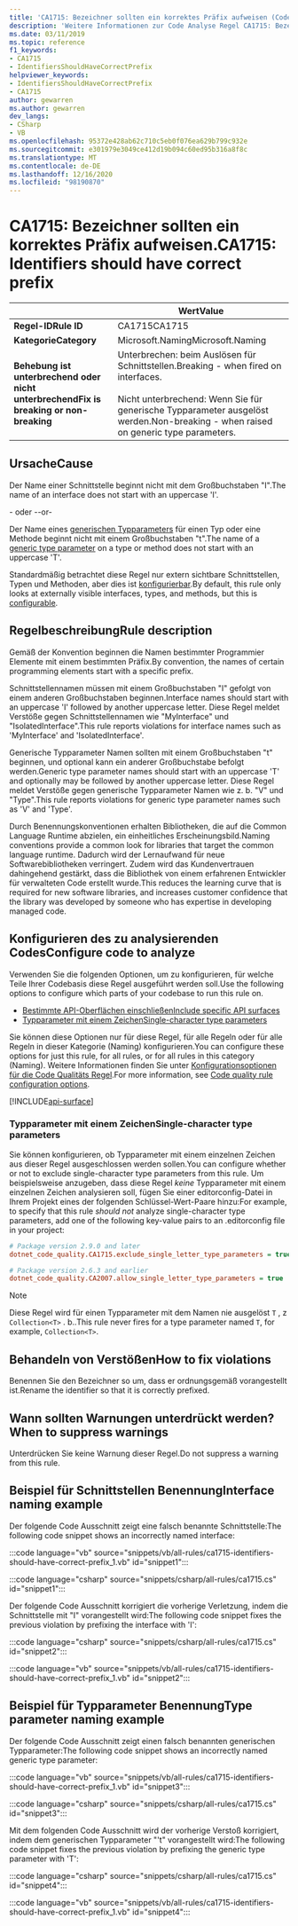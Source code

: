 ```yaml
---
title: 'CA1715: Bezeichner sollten ein korrektes Präfix aufweisen (Code Analyse)'
description: 'Weitere Informationen zur Code Analyse Regel CA1715: Bezeichner sollten ein korrektes Präfix aufweisen.'
ms.date: 03/11/2019
ms.topic: reference
f1_keywords:
- CA1715
- IdentifiersShouldHaveCorrectPrefix
helpviewer_keywords:
- IdentifiersShouldHaveCorrectPrefix
- CA1715
author: gewarren
ms.author: gewarren
dev_langs:
- CSharp
- VB
ms.openlocfilehash: 95372e428ab62c710c5eb0f076ea629b799c932e
ms.sourcegitcommit: e301979e3049ce412d19b094c60ed95b316a8f8c
ms.translationtype: MT
ms.contentlocale: de-DE
ms.lasthandoff: 12/16/2020
ms.locfileid: "98190870"
---
```

# <a name="ca1715-identifiers-should-have-correct-prefix"></a><span data-ttu-id="402eb-103">CA1715: Bezeichner sollten ein korrektes Präfix aufweisen.</span><span class="sxs-lookup"><span data-stu-id="402eb-103">CA1715: Identifiers should have correct prefix</span></span>

| | <span data-ttu-id="402eb-104">Wert</span><span class="sxs-lookup"><span data-stu-id="402eb-104">Value</span></span> |
|-|-|
| <span data-ttu-id="402eb-105">**Regel-ID**</span><span class="sxs-lookup"><span data-stu-id="402eb-105">**Rule ID**</span></span> |<span data-ttu-id="402eb-106">CA1715</span><span class="sxs-lookup"><span data-stu-id="402eb-106">CA1715</span></span>|
| <span data-ttu-id="402eb-107">**Kategorie**</span><span class="sxs-lookup"><span data-stu-id="402eb-107">**Category**</span></span> |<span data-ttu-id="402eb-108">Microsoft.Naming</span><span class="sxs-lookup"><span data-stu-id="402eb-108">Microsoft.Naming</span></span>|
| <span data-ttu-id="402eb-109">**Behebung ist unterbrechend oder nicht unterbrechend**</span><span class="sxs-lookup"><span data-stu-id="402eb-109">**Fix is breaking or non-breaking**</span></span> |<span data-ttu-id="402eb-110">Unterbrechen: beim Auslösen für Schnittstellen.</span><span class="sxs-lookup"><span data-stu-id="402eb-110">Breaking - when fired on interfaces.</span></span><br/><br/><span data-ttu-id="402eb-111">Nicht unterbrechend: Wenn Sie für generische Typparameter ausgelöst werden.</span><span class="sxs-lookup"><span data-stu-id="402eb-111">Non-breaking - when raised on generic type parameters.</span></span>|

## <a name="cause"></a><span data-ttu-id="402eb-112">Ursache</span><span class="sxs-lookup"><span data-stu-id="402eb-112">Cause</span></span>

<span data-ttu-id="402eb-113">Der Name einer Schnittstelle beginnt nicht mit dem Großbuchstaben "I".</span><span class="sxs-lookup"><span data-stu-id="402eb-113">The name of an interface does not start with an uppercase 'I'.</span></span>

<span data-ttu-id="402eb-114">- oder -</span><span class="sxs-lookup"><span data-stu-id="402eb-114">-or-</span></span>

<span data-ttu-id="402eb-115">Der Name eines [generischen Typparameters](../../../csharp/programming-guide/generics/generic-type-parameters.md) für einen Typ oder eine Methode beginnt nicht mit einem Großbuchstaben "t".</span><span class="sxs-lookup"><span data-stu-id="402eb-115">The name of a [generic type parameter](../../../csharp/programming-guide/generics/generic-type-parameters.md) on a type or method does not start with an uppercase 'T'.</span></span>

<span data-ttu-id="402eb-116">Standardmäßig betrachtet diese Regel nur extern sichtbare Schnittstellen, Typen und Methoden, aber dies ist [konfigurierbar](#configure-code-to-analyze).</span><span class="sxs-lookup"><span data-stu-id="402eb-116">By default, this rule only looks at externally visible interfaces, types, and methods, but this is [configurable](#configure-code-to-analyze).</span></span>

## <a name="rule-description"></a><span data-ttu-id="402eb-117">Regelbeschreibung</span><span class="sxs-lookup"><span data-stu-id="402eb-117">Rule description</span></span>

<span data-ttu-id="402eb-118">Gemäß der Konvention beginnen die Namen bestimmter Programmier Elemente mit einem bestimmten Präfix.</span><span class="sxs-lookup"><span data-stu-id="402eb-118">By convention, the names of certain programming elements start with a specific prefix.</span></span>

<span data-ttu-id="402eb-119">Schnittstellennamen müssen mit einem Großbuchstaben "I" gefolgt von einem anderen Großbuchstaben beginnen.</span><span class="sxs-lookup"><span data-stu-id="402eb-119">Interface names should start with an uppercase 'I' followed by another uppercase letter.</span></span> <span data-ttu-id="402eb-120">Diese Regel meldet Verstöße gegen Schnittstellennamen wie "MyInterface" und "IsolatedInterface".</span><span class="sxs-lookup"><span data-stu-id="402eb-120">This rule reports violations for interface names such as 'MyInterface' and 'IsolatedInterface'.</span></span>

<span data-ttu-id="402eb-121">Generische Typparameter Namen sollten mit einem Großbuchstaben "t" beginnen, und optional kann ein anderer Großbuchstabe befolgt werden.</span><span class="sxs-lookup"><span data-stu-id="402eb-121">Generic type parameter names should start with an uppercase 'T' and optionally may be followed by another uppercase letter.</span></span> <span data-ttu-id="402eb-122">Diese Regel meldet Verstöße gegen generische Typparameter Namen wie z. b. "V" und "Type".</span><span class="sxs-lookup"><span data-stu-id="402eb-122">This rule reports violations for generic type parameter names such as 'V' and 'Type'.</span></span>

<span data-ttu-id="402eb-123">Durch Benennungskonventionen erhalten Bibliotheken, die auf die Common Language Runtime abzielen, ein einheitliches Erscheinungsbild.</span><span class="sxs-lookup"><span data-stu-id="402eb-123">Naming conventions provide a common look for libraries that target the common language runtime.</span></span> <span data-ttu-id="402eb-124">Dadurch wird der Lernaufwand für neue Softwarebibliotheken verringert. Zudem wird das Kundenvertrauen dahingehend gestärkt, dass die Bibliothek von einem erfahrenen Entwickler für verwalteten Code erstellt wurde.</span><span class="sxs-lookup"><span data-stu-id="402eb-124">This reduces the learning curve that is required for new software libraries, and increases customer confidence that the library was developed by someone who has expertise in developing managed code.</span></span>

## <a name="configure-code-to-analyze"></a><span data-ttu-id="402eb-125">Konfigurieren des zu analysierenden Codes</span><span class="sxs-lookup"><span data-stu-id="402eb-125">Configure code to analyze</span></span>

<span data-ttu-id="402eb-126">Verwenden Sie die folgenden Optionen, um zu konfigurieren, für welche Teile Ihrer Codebasis diese Regel ausgeführt werden soll.</span><span class="sxs-lookup"><span data-stu-id="402eb-126">Use the following options to configure which parts of your codebase to run this rule on.</span></span>

- [<span data-ttu-id="402eb-127">Bestimmte API-Oberflächen einschließen</span><span class="sxs-lookup"><span data-stu-id="402eb-127">Include specific API surfaces</span></span>](#include-specific-api-surfaces)
- [<span data-ttu-id="402eb-128">Typparameter mit einem Zeichen</span><span class="sxs-lookup"><span data-stu-id="402eb-128">Single-character type parameters</span></span>](#single-character-type-parameters)

<span data-ttu-id="402eb-129">Sie können diese Optionen nur für diese Regel, für alle Regeln oder für alle Regeln in dieser Kategorie (Naming) konfigurieren.</span><span class="sxs-lookup"><span data-stu-id="402eb-129">You can configure these options for just this rule, for all rules, or for all rules in this category (Naming).</span></span> <span data-ttu-id="402eb-130">Weitere Informationen finden Sie unter [Konfigurationsoptionen für die Code Qualitäts Regel](../code-quality-rule-options.md).</span><span class="sxs-lookup"><span data-stu-id="402eb-130">For more information, see [Code quality rule configuration options](../code-quality-rule-options.md).</span></span>

[!INCLUDE[api-surface](~/includes/code-analysis/api-surface.md)]

### <a name="single-character-type-parameters"></a><span data-ttu-id="402eb-131">Typparameter mit einem Zeichen</span><span class="sxs-lookup"><span data-stu-id="402eb-131">Single-character type parameters</span></span>

<span data-ttu-id="402eb-132">Sie können konfigurieren, ob Typparameter mit einem einzelnen Zeichen aus dieser Regel ausgeschlossen werden sollen.</span><span class="sxs-lookup"><span data-stu-id="402eb-132">You can configure whether or not to exclude single-character type parameters from this rule.</span></span> <span data-ttu-id="402eb-133">Um beispielsweise anzugeben, dass diese Regel *keine* Typparameter mit einem einzelnen Zeichen analysieren soll, fügen Sie einer editorconfig-Datei in Ihrem Projekt eines der folgenden Schlüssel-Wert-Paare hinzu:</span><span class="sxs-lookup"><span data-stu-id="402eb-133">For example, to specify that this rule *should not* analyze single-character type parameters, add one of the following key-value pairs to an .editorconfig file in your project:</span></span>

```ini
# Package version 2.9.0 and later
dotnet_code_quality.CA1715.exclude_single_letter_type_parameters = true

# Package version 2.6.3 and earlier
dotnet_code_quality.CA2007.allow_single_letter_type_parameters = true
```

> [!NOTE]
> <span data-ttu-id="402eb-134">Diese Regel wird für einen Typparameter mit dem Namen nie ausgelöst `T` , z `Collection<T>` . b..</span><span class="sxs-lookup"><span data-stu-id="402eb-134">This rule never fires for a type parameter named `T`, for example, `Collection<T>`.</span></span>

## <a name="how-to-fix-violations"></a><span data-ttu-id="402eb-135">Behandeln von Verstößen</span><span class="sxs-lookup"><span data-stu-id="402eb-135">How to fix violations</span></span>

<span data-ttu-id="402eb-136">Benennen Sie den Bezeichner so um, dass er ordnungsgemäß vorangestellt ist.</span><span class="sxs-lookup"><span data-stu-id="402eb-136">Rename the identifier so that it is correctly prefixed.</span></span>

## <a name="when-to-suppress-warnings"></a><span data-ttu-id="402eb-137">Wann sollten Warnungen unterdrückt werden?</span><span class="sxs-lookup"><span data-stu-id="402eb-137">When to suppress warnings</span></span>

<span data-ttu-id="402eb-138">Unterdrücken Sie keine Warnung dieser Regel.</span><span class="sxs-lookup"><span data-stu-id="402eb-138">Do not suppress a warning from this rule.</span></span>

## <a name="interface-naming-example"></a><span data-ttu-id="402eb-139">Beispiel für Schnittstellen Benennung</span><span class="sxs-lookup"><span data-stu-id="402eb-139">Interface naming example</span></span>

<span data-ttu-id="402eb-140">Der folgende Code Ausschnitt zeigt eine falsch benannte Schnittstelle:</span><span class="sxs-lookup"><span data-stu-id="402eb-140">The following code snippet shows an incorrectly named interface:</span></span>

:::code language="vb" source="snippets/vb/all-rules/ca1715-identifiers-should-have-correct-prefix_1.vb" id="snippet1":::

:::code language="csharp" source="snippets/csharp/all-rules/ca1715.cs" id="snippet1":::

<span data-ttu-id="402eb-141">Der folgende Code Ausschnitt korrigiert die vorherige Verletzung, indem die Schnittstelle mit "I" vorangestellt wird:</span><span class="sxs-lookup"><span data-stu-id="402eb-141">The following code snippet fixes the previous violation by prefixing the interface with 'I':</span></span>

:::code language="csharp" source="snippets/csharp/all-rules/ca1715.cs" id="snippet2":::

:::code language="vb" source="snippets/vb/all-rules/ca1715-identifiers-should-have-correct-prefix_1.vb" id="snippet2":::

## <a name="type-parameter-naming-example"></a><span data-ttu-id="402eb-142">Beispiel für Typparameter Benennung</span><span class="sxs-lookup"><span data-stu-id="402eb-142">Type parameter naming example</span></span>

<span data-ttu-id="402eb-143">Der folgende Code Ausschnitt zeigt einen falsch benannten generischen Typparameter:</span><span class="sxs-lookup"><span data-stu-id="402eb-143">The following code snippet shows an incorrectly named generic type parameter:</span></span>

:::code language="vb" source="snippets/vb/all-rules/ca1715-identifiers-should-have-correct-prefix_1.vb" id="snippet3":::

:::code language="csharp" source="snippets/csharp/all-rules/ca1715.cs" id="snippet3":::

<span data-ttu-id="402eb-144">Mit dem folgenden Code Ausschnitt wird der vorherige Verstoß korrigiert, indem dem generischen Typparameter "'t" vorangestellt wird:</span><span class="sxs-lookup"><span data-stu-id="402eb-144">The following code snippet fixes the previous violation by prefixing the generic type parameter with 'T':</span></span>

:::code language="csharp" source="snippets/csharp/all-rules/ca1715.cs" id="snippet4":::

:::code language="vb" source="snippets/vb/all-rules/ca1715-identifiers-should-have-correct-prefix_1.vb" id="snippet4":::
